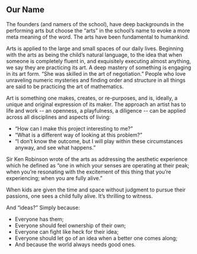 Our Name
---


The founders (and namers of the school), have deep
backgrounds in the performing arts but choose the “arts” in the school’s name
to evoke a more meta meaning of the word. The arts have been fundamental to
humankind. 

Arts is applied to the large and small spaces of our daily lives.
Beginning with the arts as being the child’s natural language, to the idea
that when someone is completely fluent in, and exquisitely executing almost
anything, we say they are practicing its art. A deep mastery of something is
engaging in its art form. “She was skilled in the art of negotiation.” People
who love unraveling numeric mysteries and finding order and structure in all
things are said to be practicing the art of mathematics.

Art is something one makes, creates, or re-purposes, and is, ideally, a unique
and original expression of its maker. The approach an artist has to life and
work -- an openness, a playfulness, a diligence -- can be applied across all
disciplines and aspects of living:

* “How can I make this project interesting to me?” 
* “What is a different way of looking at this problem?” 
* “I don’t know the outcome, but I will play within these circumstances
   anyway, and see what happens.”

Sir Ken Robinson wrote of the arts as addressing the aesthetic experience
which he defined as “one in which your senses are operating at their peak;
when you’re resonating with the excitement of this thing that you’re
experiencing; when you are fully alive.”  

When kids are given the time and space without judgment to pursue their
passions, one sees a child fully alive. It’s thrilling to witness.

And “ideas?”  Simply because:

* Everyone has them;
* Everyone should feel ownership of their own;
* Everyone can fight like heck for their idea;
* Everyone should let go of an idea when a better one comes along;
* And because the world always needs good ones.
